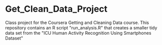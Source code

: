 # Get_Clean_Data_Project
Class project for the Coursera Getting and Cleaning Data course.
This repository contains an R script "run_analysis.R" that creates a smaller tidy data set from the "ICU Human Activity Recognition Using Smartphones Dataset"
